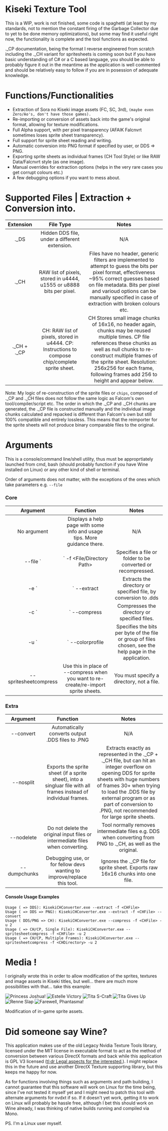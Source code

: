 # Kiseki Texture Tool

This is a WIP, work is not finished, some code is spaghetti (at least by my standards, not to mention the constant firing of the Garbage Collector due to yet to be done memory optimizations), but some may find it useful right now, the functionality is complete and the tool functions as expected.

._CP documentation, being the format I reverse engineered from scratch including the ._CH variant for spritesheets is coming soon but if you have basic understanding of C# or a C based language, you should be able to probably figure it out in the meantime as the application is well commented and should be relatively easy to follow if you are in posession of adequate knowledge. 

# Functions/Functionalities
* Extraction of Sora no Kiseki image assets (FC, SC, 3rd), `(maybe even Zero/Ao's, don't have those games).`
* Re-importing or conversion of assets back into the game's original format, allowing for texture modifications.
* Full Alpha support, with per pixel transparency (AFAIK Falcnvrt sometimes loses sprite sheet transparency).
* Full support for sprite sheet reading and writing.
* Automatic conversion into PNG format if specified by user, or DDS => PNG.
* Exporting sprite sheets as individual frames (CH Tool Style) or like RAW Data/Falcnvrt style (as one image).
* Manual overrides for extraction options (helps in the very rare cases you get corrupt colours etc.)
* A few debugging options if you want to mess about.

# Supported Files | Extraction + Conversion into. 

| Extension       | File Type       | Notes  |
|:-------------:|:-------------:|:-----:|
| ._DS | Hidden DDS file, under a different extension.    | N/A |
| ._CH | RAW list of pixels, stored in u4444, u1555 or u8888 bits per pixel.    | Files have no header, generic filters are implemented to attempt to guess the bits per pixel format, effectiveness ~95% correct guesses based on file metadata. Bits per pixel and varioud options can be manually specified in case of extraction with broken colours etc. |
| ._CH + ._CP | CH: RAW list of pixels, stored in u4444. CP: Instructions to compose chip/complete sprite sheet.     | CH Stores small image chunks of 16x16, no header again, chunks may be reused multiple times. CP file references these chunks as well as null chunks to re-construct multiple frames of the sprite sheet. Resolution: 256x256 for each frame, following frames add 256 to height and appear below. |

Note: My logic of re-construction of the sprite files or `chips`, composed of ._CP and ._CH files does not follow the same logic as Falcom's own tool/compiler/script etc. The order in which the ._CP and ._CH chunks are generated, the ._CP file is constructed manually and the individual image chunks calculated and repacked is different than Falcom's own but still 100% compatible and entirely lossless. This means that the reimporter for the sprite sheets will not produce binary comparable files to the original.

# Arguments

This is a console/command line/shell utility, thus must be approprtiately launched from cmd, bash (should probably function if you have Wine installed on Linux) or any other kind of shell or terminal.

Order of arguments does not matter, with the exceptions of the ones which take parameters e.g. `--file`

### Core

| Argument       | Function       | Notes  |
|:-------------:|:-------------:|:-----:|
| No argument | Displays a help page with some info and usage tips. More guidance there.    | N/A |
| --file `|` -f <File/Directory Path> | Specifies a file or folder to be converted or recompressed. | Must be supplied |
| -e `|` --extract | Extracts the directory or specified file, by conversion to .dds | N/A |
| -c `|` --compress | Compresses the directory or specified files. | N/A  |
| -u `|` --colorprofile | Specifies the bits per byte of the file or group of files chosen, see the help page in the application. | Must be specified when reimporting. Optional override (if necessary) when exporting. Original colour profile is attached to file name when extracting.  |
| --spritesheetcompress | Use this in place of --compress when you want to re-create/re-import sprite sheets. | You must specify a directory, not a file.  |

### Extra

| Argument       | Function       | Notes  |
|:-------------:|:-------------:|:-----:|
| --convert | Automatically converts output .DDS files to .PNG | N/A  |
| --nosplit | Exports the sprite sheet (if a sprite sheet), into a singluar file with all frames instead of individual frames. | Extracts exactly as represented in the ._CP + ._CH file, but can hit an integer overflow on opening DDS for sprite sheets with huge numbers of frames 30+ when trying to load the .DDS file by external program or as part of conversion to .PNG, not recommended for large sprite sheets.  |
| --nodelete | Do not delete the original input files or intermediate files when converting. | Tool normally removes intermediate files e.g. DDS when converting from PNG to ._CH, as well as the original.  |
| --dumpchunks | Debugging use, or for fellow devs wanting to improve/replace this tool. | Ignores the ._CP file for sprite sheet. Exports raw 16x16 chunks into one file.  |

#### Console Usage Examples 
```
Usage ( => DDS): KisekiCHConverter.exe --extract -f <CHFile>
Usage ( => DDS => PNG): KisekiCHConverter.exe --extract -f <CHFile> --convert
Usage ( DDS/PNG => CH): KisekiCHConverter.exe --compress -f <CHFile> -u 2
Usage ( => CH/CP, Single File): KisekiCHConverter.exe --spritesheetcompress -f <CHFile> -u 2
Usage ( => CH/CP, Multiple Frames): KisekiCHConverter.exe --spritesheetcompress -f <CHDirectory> -u 2
```

# Media ! 
I originally wrote this in order to allow modification of the sprites, textures and image assets in Kiseki titles, but well... there are much more possibilities with that... take this example:

![Princess Joshua!](http://i.imgur.com/0DQWdlR.gif "The cutest thing alive falls gracefully.") ![Estelle Victory](http://i.imgur.com/vCt3Mh2.gif "Estelle Victory Pose!") ![Tita S-Craft](http://i.imgur.com/FZjwGOS.gif "Tita S-Craft!")
![Tita Gives Up](http://i.imgur.com/eVa44FZ.gif "Don't give up, Tita!") ![Renne Slap](http://i.imgur.com/vJjaLFe.gif "Estelle's attempt to knock some sense into this poor girl") ![Farewell, Phantasma!](http://i.imgur.com/09HYr3O.gif "Farewell, Phantasma!")

Modification of in-game sprite assets.

# Did someone say Wine?

This application makes use of the old Legacy Nvidia Texture Tools library, licensed under the MIT license in executable format to act as the method of conversion between various DirectX formats and back while this application is GPL V3 licensed ([tl;dr Legal aspects for the interested,](https://tldrlegal.com/license/gnu-general-public-license-v3-(gpl-3))).
I might replace this in the future and use another DirectX Texture supporting library, but this keeps me happy for now.

As for functions involving things such as arguments and path building, I cannot guarantee that this software will work on Linux for the time being, since I've not tested it myself yet and I might need to patch this tool with alternate arguments for nvdxt if so. If it doesn't yet work, getting it to work on Linux will probably be hassle free, although I bet this should work on Wine already, I was thinking of native builds running and compiled via Mono.

PS. I'm a Linux user myself.